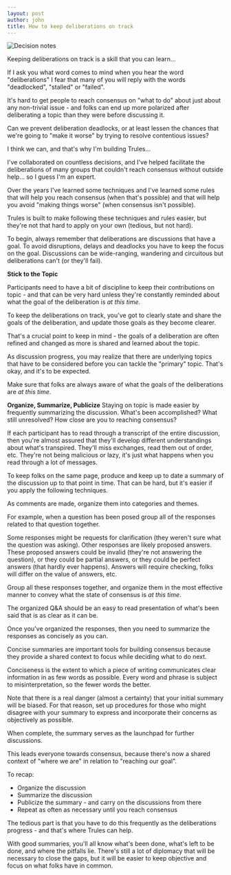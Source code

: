 ```yaml
---
layout: post
author: john
title: How to keep deliberations on track
---
```


![Decision notes](/Trules-for-decisions/assets/images/KeepOnTrack.jpg)

Keeping deliberations on track is a skill that you can learn...
<!--more-->

If I ask you what word comes to mind when you hear the word "deliberations"
I fear that many of you will reply with the words "deadlocked", "stalled" or "failed".

It's hard to get people to reach consensus on "what to do" about just about any non-trivial issue -
 and folks can end up more polarized after deliberating a topic than they were before discussing it.

Can we prevent deliberation deadlocks, or at least lessen the chances that we're going to "make it worse" 
by trying to resolve contentious issues?

I think we can, and that's why I'm building Trules... 

I've collaborated on countless decisions, 
and I've helped facilitate the deliberations of many groups that couldn't reach consensus without outside help...
so I guess I'm an expert.

Over the years I've learned some techniques and I've learned some rules 
that will help you reach consensus (when that's possible)
and that will help you avoid "making things worse" (when consensus isn't possible).

Trules is built to make following these techniques and rules easier, 
but they're not that hard to apply on your own (tedious, but not hard).

To begin, always remember that deliberations are discussions that have a goal.
To avoid disruptions, delays and deadlocks you have to keep the focus on the goal.
Discussions can be wide-ranging, wandering and circuitous 
but deliberations can't (or they'll fail). 

**Stick to the Topic**

Participants need to have a bit of discipline to keep their
contributions on topic - 
and that can be very hard unless they're constantly reminded
about what the goal of the deliberation is *at this time*.

To keep the deliberations on track, 
you've got to clearly state and share the goals of the deliberation, 
and update those goals as they become clearer.

That's a crucial point to keep in mind - 
the goals of a deliberation are often refined and changed as 
more is shared and learned about the topic.

As discussion progress, you may realize that there
are underlying topics that have to be considered
before you can tackle the "primary" topic.
That's okay, and it's to be expected.

Make sure that folks are always aware of what the
goals of the deliberations are *at this time*.

**Organize, Summarize, Publicize**
Staying on topic is made easier by frequently summarizing the discussion.
What's been accomplished? What still unresolved? How close are you to reaching consensus?

If each participant has to read through a transcript of the entire
discussion, then you're almost assured that they'll develop different
understandings about what's transpired. 
They'll miss exchanges, read them out of order, etc. 
They're not being malicious or lazy, 
it's just what happens when you read through a lot of messages.

To keep folks on the same page, produce and keep up to date a summary of the discussion up to that point in time.
That can be hard, but it's easier if you apply the following techniques.

As comments are made, organize them into categories and themes.

For example, when a question has been posed group all of the responses related to that question together.

Some responses might be requests for clarification (they weren't sure what the question was asking).
Other responses are likely proposed answers. 
These proposed answers could be invalid 
(they're not answering the question), 
or they could be partial answers, 
or they could be perfect answers (that hardly ever happens).
Answers will require checking, folks will differ on the value of answers, etc.

Group all these responses together, and organize them in the most effective manner to convey
what the state of consensus is *at this time*.

The organized Q&A should be an easy to read presentation of what's been said that is as clear as it can be.

Once you've organized the responses, then you need to summarize the responses as concisely as you can.

Concise summaries are important tools for building consensus
because they provide a shared context to focus while deciding what to do next.

Conciseness is the extent to which a piece of writing communicates clear information in as few words as possible.
Every word and phrase is subject to misinterpretation, so the fewer words the better.

Note that there is a real danger (almost a certainty) that your initial summary will be biased.
For that reason, set up procedures for those who might disagree with your summary to express 
and incorporate their concerns as objectively as possible.

When complete, the summary serves as the launchpad for further discussions.

This leads everyone towards consensus, 
because there's now a shared context of "where we are" in relation to "reaching our goal".

To recap:
- Organize the discussion 
- Summarize the discussion
- Publicize the summary - and carry on the discussions from there
- Repeat as often as necessary until you reach consensus

The tedious part is that you have to do this frequently as the deliberations progress -
and that's where Trules can help.

With good summaries, you'll all know what's been done, what's left to be done, and where the pitfalls lie.
There's still a lot of diplomacy that will be necessary to close the gaps, but it will be easier
to keep objective and focus on what folks have in common.












